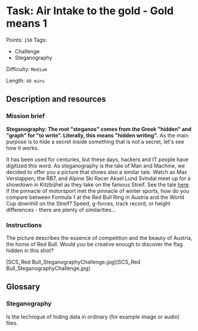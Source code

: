 # Task: Air Intake to the gold - Gold means 1
Points: `150`
Tags:
  - Challenge
  - Steganography

Difficulty: `Medium`

Length: `40 mins`

## Description and resources

### Mission brief
**Steganography: The root "steganos" comes from the Greek "hidden" and "graph" for "to write". Literally, this means "hidden writing".** As the main purpose is to hide a secret inside something that is not a secret, let's see how it works.

It has been used for centuries, but these days, hackers and IT people have digitized this word. As steganography is the tale of Man and Machine, we decided to offer you a picture that shows also a similar tale. Watch as Max Verstappen, the RB7, and Alpine Ski Racer Aksel Lund Svindal meet up for a showdown in Kitzbühel as they take on the famous Streif. See the tale [here](https://www.youtube.com/watch?v=gkwoK0EfKdc). If the pinnacle of motorsport met the pinnacle of winter sports, how do you compare between Formula 1 at the Red Bull Ring in Austria and the World Cup downhill on the Streif? Speed, g-forces, track record, or height differences - there are plenty of similarities...

### Instructions
The picture describes the essence of competition and the beauty of Austria, the home of Red Bull. Would you be creative enough to discover the flag hidden in this shot?

[SCS_Red Bull_SteganographyChallenge.jpg](SCS_Red Bull_SteganographyChallenge.jpg)

## Glossary

### Steganography

Is the technique of hiding data in ordinary (for example image or audio) files.